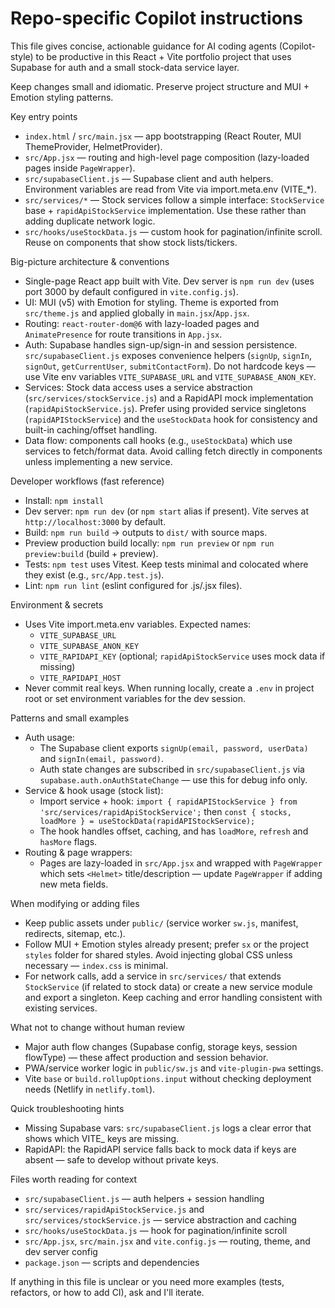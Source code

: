 <!-- .github/copilot-instructions.md - guidance for AI coding agents working in this repo -->
# Repo-specific Copilot instructions

This file gives concise, actionable guidance for AI coding agents (Copilot-style) to be productive in this React + Vite portfolio project that uses Supabase for auth and a small stock-data service layer.

Keep changes small and idiomatic. Preserve project structure and MUI + Emotion styling patterns.

Key entry points
- `index.html` / `src/main.jsx` — app bootstrapping (React Router, MUI ThemeProvider, HelmetProvider).
- `src/App.jsx` — routing and high-level page composition (lazy-loaded pages inside `PageWrapper`).
- `src/supabaseClient.js` — Supabase client and auth helpers. Environment variables are read from Vite via import.meta.env (VITE_*).
- `src/services/*` — Stock services follow a simple interface: `StockService` base + `rapidApiStockService` implementation. Use these rather than adding duplicate network logic.
- `src/hooks/useStockData.js` — custom hook for pagination/infinite scroll. Reuse on components that show stock lists/tickers.

Big-picture architecture & conventions
- Single-page React app built with Vite. Dev server is `npm run dev` (uses port 3000 by default configured in `vite.config.js`).
- UI: MUI (v5) with Emotion for styling. Theme is exported from `src/theme.js` and applied globally in `main.jsx`/`App.jsx`.
- Routing: `react-router-dom@6` with lazy-loaded pages and `AnimatePresence` for route transitions in `App.jsx`.
- Auth: Supabase handles sign-up/sign-in and session persistence. `src/supabaseClient.js` exposes convenience helpers (`signUp`, `signIn`, `signOut`, `getCurrentUser`, `submitContactForm`). Do not hardcode keys — use Vite env variables `VITE_SUPABASE_URL` and `VITE_SUPABASE_ANON_KEY`.
- Services: Stock data access uses a service abstraction (`src/services/stockService.js`) and a RapidAPI mock implementation (`rapidApiStockService.js`). Prefer using provided service singletons (`rapidAPIStockService`) and the `useStockData` hook for consistency and built-in caching/offset handling.
- Data flow: components call hooks (e.g., `useStockData`) which use services to fetch/format data. Avoid calling fetch directly in components unless implementing a new service.

Developer workflows (fast reference)
- Install: `npm install`
- Dev server: `npm run dev` (or `npm start` alias if present). Vite serves at `http://localhost:3000` by default.
- Build: `npm run build` → outputs to `dist/` with source maps.
- Preview production build locally: `npm run preview` or `npm run preview:build` (build + preview).
- Tests: `npm test` uses Vitest. Keep tests minimal and colocated where they exist (e.g., `src/App.test.js`).
- Lint: `npm run lint` (eslint configured for .js/.jsx files).

Environment & secrets
- Uses Vite import.meta.env variables. Expected names:
  - `VITE_SUPABASE_URL`
  - `VITE_SUPABASE_ANON_KEY`
  - `VITE_RAPIDAPI_KEY` (optional; `rapidApiStockService` uses mock data if missing)
  - `VITE_RAPIDAPI_HOST`
- Never commit real keys. When running locally, create a `.env` in project root or set environment variables for the dev session.

Patterns and small examples
- Auth usage:
  - The Supabase client exports `signUp(email, password, userData)` and `signIn(email, password)`.
  - Auth state changes are subscribed in `src/supabaseClient.js` via `supabase.auth.onAuthStateChange` — use this for debug info only.
- Service & hook usage (stock list):
  - Import service + hook: `import { rapidAPIStockService } from 'src/services/rapidApiStockService';` then `const { stocks, loadMore } = useStockData(rapidAPIStockService);`
  - The hook handles offset, caching, and has `loadMore`, `refresh` and `hasMore` flags.
- Routing & page wrappers:
  - Pages are lazy-loaded in `src/App.jsx` and wrapped with `PageWrapper` which sets `<Helmet>` title/description — update `PageWrapper` if adding new meta fields.

When modifying or adding files
- Keep public assets under `public/` (service worker `sw.js`, manifest, redirects, sitemap, etc.).
- Follow MUI + Emotion styles already present; prefer `sx` or the project `styles` folder for shared styles. Avoid injecting global CSS unless necessary — `index.css` is minimal.
- For network calls, add a service in `src/services/` that extends `StockService` (if related to stock data) or create a new service module and export a singleton. Keep caching and error handling consistent with existing services.

What not to change without human review
- Major auth flow changes (Supabase config, storage keys, session flowType) — these affect production and session behavior.
- PWA/service worker logic in `public/sw.js` and `vite-plugin-pwa` settings.
- Vite `base` or `build.rollupOptions.input` without checking deployment needs (Netlify in `netlify.toml`).

Quick troubleshooting hints
- Missing Supabase vars: `src/supabaseClient.js` logs a clear error that shows which VITE_ keys are missing.
- RapidAPI: the RapidAPI service falls back to mock data if keys are absent — safe to develop without private keys.

Files worth reading for context
- `src/supabaseClient.js` — auth helpers + session handling
- `src/services/rapidApiStockService.js` and `src/services/stockService.js` — service abstraction and caching
- `src/hooks/useStockData.js` — hook for pagination/infinite scroll
- `src/App.jsx`, `src/main.jsx` and `vite.config.js` — routing, theme, and dev server config
- `package.json` — scripts and dependencies

If anything in this file is unclear or you need more examples (tests, refactors, or how to add CI), ask and I'll iterate.
